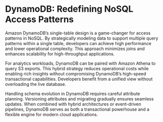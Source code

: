 # DynamoDB: Redefining NoSQL Access Patterns

Amazon DynamoDB’s single-table design is a game-changer for access patterns in NoSQL. By strategically modeling data to support multiple query patterns within a single table, developers can achieve high performance and lower operational complexity. This approach minimizes joins and enhances scalability for high-throughput applications.

For analytics workloads, DynamoDB can be paired with Amazon Athena to query S3 exports. This hybrid strategy reduces operational costs while enabling rich insights without compromising DynamoDB’s high-speed transactional capabilities. Developers benefit from a unified view without overloading the live database.

Handling schema evolution in DynamoDB requires careful attribute planning. Versioning attributes and migrating gradually ensures seamless updates. When combined with hybrid architectures or event-driven pipelines, DynamoDB serves as both a transactional powerhouse and a flexible engine for modern cloud applications.
